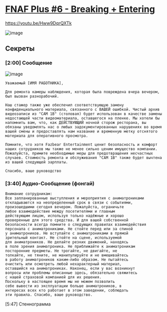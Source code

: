 # [FNAF Plus #6 - Breaking + Entering](https://drive.google.com/file/d/1aCOt8AfClEO3rbUSWAzUnIAb5GY07ILk/view)
https://youtu.be/Hww9DqrQXTk

![image](https://user-images.githubusercontent.com/87380272/132919854-b5dc42fa-e16f-4f31-aca9-e5d039adf4dc.png)

## Секреты
### [2:00] Сообщение

![image](https://user-images.githubusercontent.com/87380272/132920218-c8ac58b2-fbc0-43f9-9ffc-58e3f5ffa4f1.png)

```
Уважаемый [ИМЯ РАБОТНИКА],

Для ремонта камеры наблюдения, которая была повреждена вчера вечером, был вызван разнорабочий.

Наш стажер также уже обеспечил соответствующую замену конфиденциального материала, связанного с ВАШЕЙ ошибкой. Чистый архив видеозаписи из "CAM 1B" (столовая) будет использован в качестве замены недостающей части видеоматериала, оставшегося на пленке. Мы хотели бы напомнить вам, что, как ДЕЙСТВУЮЩИЙ ночной сторож ресторана, вы обязаны уведомлять нас о любых задокументированных нарушениях во время вашей смены и предоставлять нам название и временную метку отснятого материала для оперативного просмотра.

Помните, что хотя Fazbear Entertainment ценит безопасность и комфорт наших сотрудников мы также не менее сильно ценим имущество компании. Пожалуйста, примите необходимые меры для предотвращения несчастных случаев. Стоимость ремонта и обслуживания "CAM 1B" также будет вычтена из вашей следующей зарплаты.

Спасибо, ваше руководство
```

### [3:40] Аудио-Сообщение (фонгай)
```
Внимание сотрудникам:
Все запланированные выступления и мероприятия с аниматрониками
откладываются на неопределенный срок в связи с событиями,
произошедшими сегодня вечером. Пожалуйста, ограничьте
любое взаимодействие между посетителями и главным
действующим лицом, используя только надёжные и хорошо
проверенные для этого средства. И для вашей собственной
безопасности всегда помните о следующих правилах взаимодействия
персонала с аниматрониками. Не стойте перед или за спиной
у аниматроников. Не вступайте с аниматрониками в прямой
зрительный контакт. Не стойте на сцене, используемой
для аниматроников. Не делайте резких движений, находясь
в поле зрения аниматроника. Не приближайте к аниматроникам
посторонние предметы. Не трогайте, не двигайте, не
толкайте, не тяните, не манипулируйте и не вмешивайтесь
в работу аниматроников каким-либо образом. Не пытайтесь
очистить или осмотреть любой нехарактерный материал,
оставшийся на аниматрониках. Наконец, если у вас возникнут
вопросы или проблемы описанные здесь, обязательно свяжитесь
с нашей страховой компанией для их решения.
Поскольку в настоящее время мы не можем позволить
себе вывести из эксплуатации больше аниматроников, в
интересах всех кто работает в этом заведении, соблюдать
эти правила. Спасибо, ваше руководство.
```

[5:47] Стеннограмма
